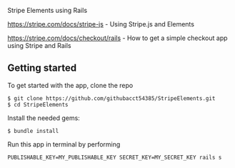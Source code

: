 Stripe Elements using Rails

https://stripe.com/docs/stripe-js - Using Stripe.js and Elements

https://stripe.com/docs/checkout/rails - How to get a simple checkout app using Stripe and Rails

## Getting started

To get started with the app, clone the repo

```
$ git clone https://github.com/githubacct54385/StripeElements.git
$ cd StripeElements
```

Install the needed gems:

```
$ bundle install
```

Run this app in terminal by performing

```
PUBLISHABLE_KEY=MY_PUBLISHABLE_KEY SECRET_KEY=MY_SECRET_KEY rails s
```